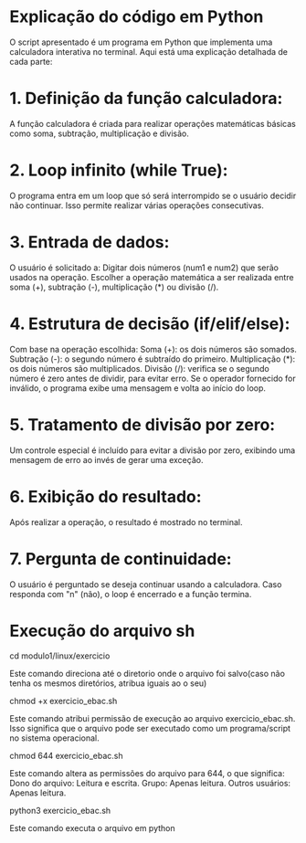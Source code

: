 # Explicação do código em Python
O script apresentado é um programa em Python que implementa uma calculadora interativa no terminal. Aqui está uma explicação detalhada de cada parte:


# 1. Definição da função calculadora:
A função calculadora é criada para realizar operações matemáticas básicas como soma, subtração, multiplicação e divisão.


# 2. Loop infinito (while True):
O programa entra em um loop que só será interrompido se o usuário decidir não continuar. Isso permite realizar várias operações consecutivas.


# 3. Entrada de dados:
O usuário é solicitado a:
Digitar dois números (num1 e num2) que serão usados na operação.
Escolher a operação matemática a ser realizada entre soma (+), subtração (-), multiplicação (*) ou divisão (/).


# 4. Estrutura de decisão (if/elif/else):
Com base na operação escolhida:
Soma (+): os dois números são somados.
Subtração (-): o segundo número é subtraído do primeiro.
Multiplicação (*): os dois números são multiplicados.
Divisão (/): verifica se o segundo número é zero antes de dividir, para evitar erro.
Se o operador fornecido for inválido, o programa exibe uma mensagem e volta ao início do loop.


# 5. Tratamento de divisão por zero:
Um controle especial é incluído para evitar a divisão por zero, exibindo uma mensagem de erro ao invés de gerar uma exceção.


# 6. Exibição do resultado:
Após realizar a operação, o resultado é mostrado no terminal.


# 7. Pergunta de continuidade:
O usuário é perguntado se deseja continuar usando a calculadora. Caso responda com "n" (não), o loop é encerrado e a função termina.


# Execução do arquivo sh

cd modulo1/linux/exercicio

Este comando direciona até o diretorio onde o arquivo foi salvo(caso não tenha os mesmos diretórios, atribua iguais ao o seu)

chmod +x exercicio_ebac.sh

Este comando atribui permissão de execução ao arquivo exercicio_ebac.sh. Isso significa que o arquivo pode ser executado como um programa/script no sistema operacional.

chmod 644 exercicio_ebac.sh

Este comando altera as permissões do arquivo para 644, o que significa:
Dono do arquivo: Leitura e escrita.
Grupo: Apenas leitura.
Outros usuários: Apenas leitura.

python3 exercicio_ebac.sh 

Este comando executa o arquivo em python
